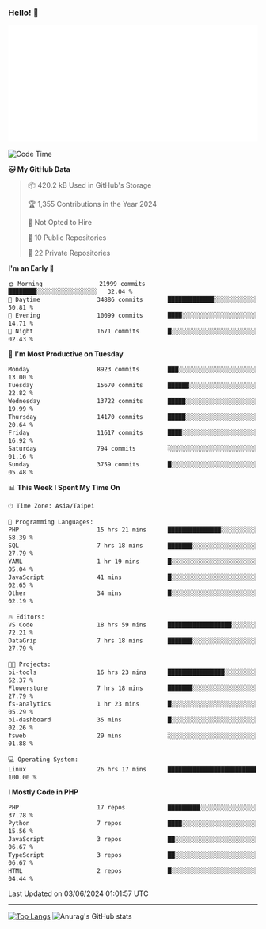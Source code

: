 ### Hello! 👋

![Metrics](/metrics.classic.svg)

<!--START_SECTION:waka-->
![Code Time](http://img.shields.io/badge/Code%20Time-1%2C486%20hrs%2015%20mins-blue)

**🐱 My GitHub Data** 

> 📦 420.2 kB Used in GitHub's Storage 
 > 
> 🏆 1,355 Contributions in the Year 2024
 > 
> 🚫 Not Opted to Hire
 > 
> 📜 10 Public Repositories 
 > 
> 🔑 22 Private Repositories 
 > 
**I'm an Early 🐤** 

```text
🌞 Morning                21999 commits       ████████░░░░░░░░░░░░░░░░░   32.04 % 
🌆 Daytime                34886 commits       █████████████░░░░░░░░░░░░   50.81 % 
🌃 Evening                10099 commits       ████░░░░░░░░░░░░░░░░░░░░░   14.71 % 
🌙 Night                  1671 commits        █░░░░░░░░░░░░░░░░░░░░░░░░   02.43 % 
```
📅 **I'm Most Productive on Tuesday** 

```text
Monday                   8923 commits        ███░░░░░░░░░░░░░░░░░░░░░░   13.00 % 
Tuesday                  15670 commits       ██████░░░░░░░░░░░░░░░░░░░   22.82 % 
Wednesday                13722 commits       █████░░░░░░░░░░░░░░░░░░░░   19.99 % 
Thursday                 14170 commits       █████░░░░░░░░░░░░░░░░░░░░   20.64 % 
Friday                   11617 commits       ████░░░░░░░░░░░░░░░░░░░░░   16.92 % 
Saturday                 794 commits         ░░░░░░░░░░░░░░░░░░░░░░░░░   01.16 % 
Sunday                   3759 commits        █░░░░░░░░░░░░░░░░░░░░░░░░   05.48 % 
```


📊 **This Week I Spent My Time On** 

```text
🕑︎ Time Zone: Asia/Taipei

💬 Programming Languages: 
PHP                      15 hrs 21 mins      ███████████████░░░░░░░░░░   58.39 % 
SQL                      7 hrs 18 mins       ███████░░░░░░░░░░░░░░░░░░   27.79 % 
YAML                     1 hr 19 mins        █░░░░░░░░░░░░░░░░░░░░░░░░   05.04 % 
JavaScript               41 mins             █░░░░░░░░░░░░░░░░░░░░░░░░   02.65 % 
Other                    34 mins             █░░░░░░░░░░░░░░░░░░░░░░░░   02.19 % 

🔥 Editors: 
VS Code                  18 hrs 59 mins      ██████████████████░░░░░░░   72.21 % 
DataGrip                 7 hrs 18 mins       ███████░░░░░░░░░░░░░░░░░░   27.79 % 

🐱‍💻 Projects: 
bi-tools                 16 hrs 23 mins      ████████████████░░░░░░░░░   62.37 % 
Flowerstore              7 hrs 18 mins       ███████░░░░░░░░░░░░░░░░░░   27.79 % 
fs-analytics             1 hr 23 mins        █░░░░░░░░░░░░░░░░░░░░░░░░   05.29 % 
bi-dashboard             35 mins             █░░░░░░░░░░░░░░░░░░░░░░░░   02.26 % 
fsweb                    29 mins             ░░░░░░░░░░░░░░░░░░░░░░░░░   01.88 % 

💻 Operating System: 
Linux                    26 hrs 17 mins      █████████████████████████   100.00 % 
```

**I Mostly Code in PHP** 

```text
PHP                      17 repos            █████████░░░░░░░░░░░░░░░░   37.78 % 
Python                   7 repos             ████░░░░░░░░░░░░░░░░░░░░░   15.56 % 
JavaScript               3 repos             ██░░░░░░░░░░░░░░░░░░░░░░░   06.67 % 
TypeScript               3 repos             ██░░░░░░░░░░░░░░░░░░░░░░░   06.67 % 
HTML                     2 repos             █░░░░░░░░░░░░░░░░░░░░░░░░   04.44 % 
```




 Last Updated on 03/06/2024 01:01:57 UTC
<!--END_SECTION:waka-->

<hr>

<span style="display:inline-block">[![Top Langs](https://github-readme-stats.vercel.app/api/top-langs/?username=maureendadap&layout=compact&theme=transparent)](https://github.com/anuraghazra/github-readme-stats)</span>
<span style="display:inline-block">![Anurag's GitHub stats](https://github-readme-stats.vercel.app/api?username=maureendadap&show_icons=true&theme=transparent&count_private=true)</span>

<!--
**MaureenDadap/maureendadap** is a ✨ _special_ ✨ repository because its `README.md` (this file) appears on your GitHub profile.

Here are some ideas to get you started:

- 🔭 I’m currently working on ...
- 🌱 I’m currently learning ...
- 👯 I’m looking to collaborate on ...
- 🤔 I’m looking for help with ...
- 💬 Ask me about ...
- 📫 How to reach me: ...
- 😄 Pronouns: ...
- ⚡ Fun fact: ...
-->
